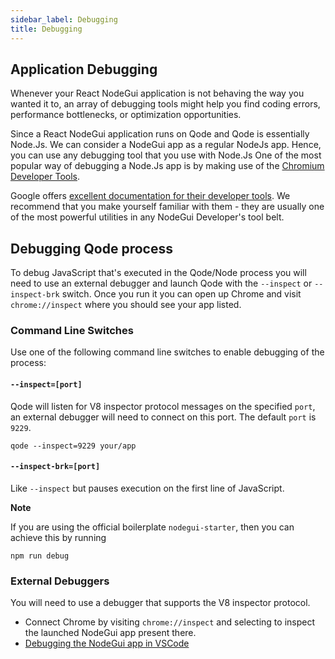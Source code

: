 ```yaml
---
sidebar_label: Debugging
title: Debugging
---
```


## Application Debugging

Whenever your React NodeGui application is not behaving the way you wanted it to,
an array of debugging tools might help you find coding errors, performance
bottlenecks, or optimization opportunities.

Since a React NodeGui application runs on Qode and Qode is essentially Node.Js. We can consider a NodeGui app as a regular NodeJs app. Hence, you can use any debugging tool that you use with Node.Js
One of the most popular way of debugging a Node.Js app is by making use of the [Chromium Developer Tools][node-inspect].

Google offers [excellent documentation for their developer tools][devtools].
We recommend that you make yourself familiar with them - they are usually one
of the most powerful utilities in any NodeGui Developer's tool belt.

## Debugging Qode process

To debug JavaScript that's executed in the Qode/Node process you will need to use an external debugger and
launch Qode with the `--inspect` or `--inspect-brk` switch. Once you run it you can open up Chrome and visit `chrome://inspect` where you should see your app listed.

### Command Line Switches

Use one of the following command line switches to enable debugging of the process:

#### `--inspect=[port]`

Qode will listen for V8 inspector protocol messages on the specified `port`,
an external debugger will need to connect on this port. The default `port` is
`9229`.

```shell
qode --inspect=9229 your/app
```

#### `--inspect-brk=[port]`

Like `--inspect` but pauses execution on the first line of JavaScript.

**Note**

If you are using the official boilerplate `nodegui-starter`, then you can achieve this by running

```
npm run debug
```

### External Debuggers

You will need to use a debugger that supports the V8 inspector protocol.

- Connect Chrome by visiting `chrome://inspect` and selecting to inspect the
  launched NodeGui app present there.
- [Debugging the NodeGui app in VSCode](debugging-in-vscode.md)

[node-inspect]: https://nodejs.org/en/docs/inspector/
[devtools]: https://developer.chrome.com/devtools
